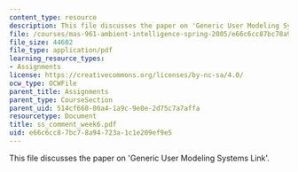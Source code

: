 ```yaml
---
content_type: resource
description: This file discusses the paper on 'Generic User Modeling Systems Link'.
file: /courses/mas-961-ambient-intelligence-spring-2005/e66c6cc87bc78a94723a1c1e209ef9e5_ss_comment_week6.pdf
file_size: 44602
file_type: application/pdf
learning_resource_types:
- Assignments
license: https://creativecommons.org/licenses/by-nc-sa/4.0/
ocw_type: OCWFile
parent_title: Assignments
parent_type: CourseSection
parent_uid: 514cf668-00a4-1a9c-9e0e-2d75c7a7affa
resourcetype: Document
title: ss_comment_week6.pdf
uid: e66c6cc8-7bc7-8a94-723a-1c1e209ef9e5
---
```

This file discusses the paper on 'Generic User Modeling Systems Link'.